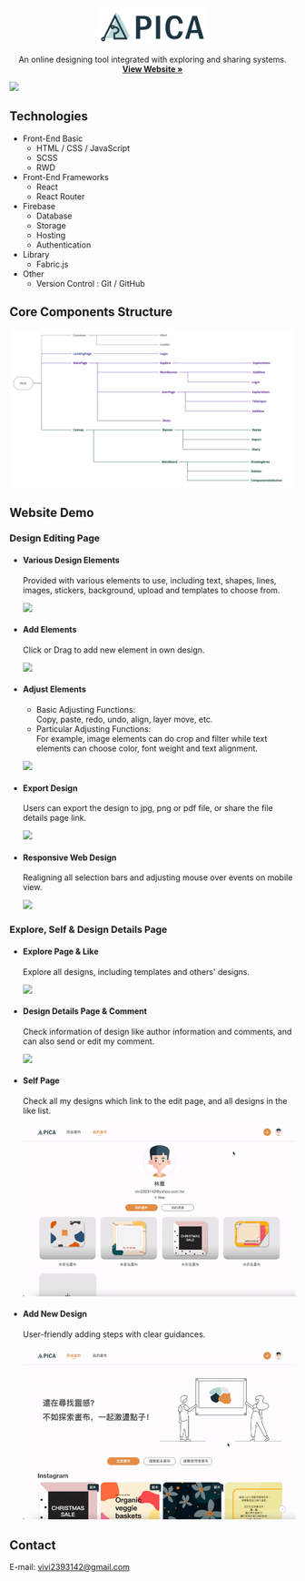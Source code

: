 <!-- # PICA -->
<p align="center">
  <a href="https://pica-b4a59.web.app/">
    <img src="./src/img/src/banner/logo-wide.svg" alt="Logo" width="200">
  </a>

  <!-- <h3 align="center">PICA</h3> -->

  <p align="center">
   An online designing tool integrated with exploring and sharing systems.
    <br />
    <a href="https://pica-b4a59.web.app/"><strong>View Website »</strong></a>
    <br />
  </p> 
</p>

<kbd>
    <img src="./src/img/src/readme/overview.gif" >
</kbd>

## Technologies

-   Front-End Basic
    -   HTML / CSS / JavaScript
    -   SCSS
    -   RWD
-   Front-End Frameworks
    -   React
    -   React Router
-   Firebase
    -   Database
    -   Storage
    -   Hosting
    -   Authentication
-   Library
    -   Fabric.js
-   Other
    -   Version Control : Git / GitHub

## Core Components Structure

![](./src/img/src/readme/componentsStructure.jpeg)

## Website Demo

### Design Editing Page

-   #### Various Design Elements

    Provided with various elements to use, including text, shapes, lines, images, stickers, background, upload and templates to choose from.

    <kbd>
    <img src="./src/img/src/readme/elements.gif" >
    </kbd>

-   #### Add Elements

    Click or Drag to add new element in own design.

    <kbd>
    <img src="./src/img/src/readme/addElements.gif" >
    </kbd>

-   #### Adjust Elements

    -   Basic Adjusting Functions:<br>
        Copy, paste, redo, undo, align, layer move, etc.
    -   Particular Adjusting Functions:<br>
        For example, image elements can do crop and filter while text elements can choose color, font weight and text alignment.

    <p>
    <kbd>
    <img src="./src/img/src/readme/adjustElements.gif" >
    </kbd>
    </p>

-   #### Export Design

    Users can export the design to jpg, png or pdf file, or share the file details page link.

    <kbd>
    <img src="./src/img/src/readme/exportDesign.gif" >
    </kbd>

-   #### Responsive Web Design

    Realigning all selection bars and adjusting mouse over events on mobile view.

    <kbd>
    <img src="./src/img/src/readme/mobileView.gif" >
    </kbd>

### Explore, Self & Design Details Page

-   #### Explore Page & Like

    Explore all designs, including templates and others' designs.

    <kbd>
    <img src="./src/img/src/readme/explore.gif" >
    </kbd>

-   #### Design Details Page & Comment

    Check information of design like author information and comments, and can also send or edit my comment.

    <kbd>
    <img src="./src/img/src/readme/shot.gif" >
    </kbd>

-   #### Self Page

    Check all my designs which link to the edit page, and all designs in the like list.

    <kbd>
    <img src="./src/img/src/readme/myProfile.gif" >
    </kbd>

-   #### Add New Design

    User-friendly adding steps with clear guidances.

    <kbd>
    <img src="./src/img/src/readme/addNew.gif" >
    </kbd>

## Contact

E-mail: vivi2393142@gmail.com
